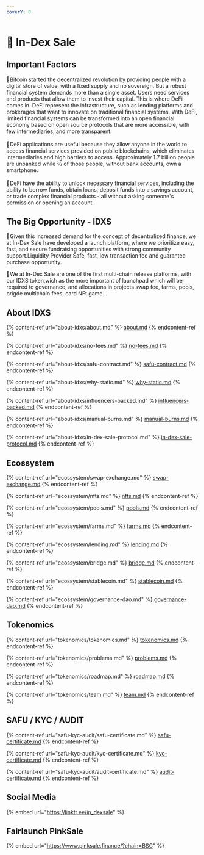 ```yaml
---
coverY: 0
---
```


# 🔰 In-Dex Sale

## Important Factors

:clap:Bitcoin started the decentralized revolution by providing people with a digital store of value, with a fixed supply and no sovereign. But a robust financial system demands more than a single asset. Users need services and products that allow them to invest their capital. This is where DeFi comes in. DeFi represent the infrastructure, such as lending platforms and brokerages that want to innovate on traditional financial systems. With DeFi, limited financial systems can be transformed into an open financial economy based on open source protocols that are more accessible, with few intermediaries, and more transparent.\
\
:clap:DeFi applications are useful because they allow anyone in the world to access financial services provided on public blockchains, which eliminates intermediaries and high barriers to access. Approximately 1.7 billion people are unbanked while ⅔ of those people, without bank accounts, own a smartphone.\
\
:clap:DeFi have the ability to unlock necessary financial services, including the ability to borrow funds, obtain loans, deposit funds into a savings account, or trade complex financial products - all without asking someone's permission or opening an account.

## The Big Opportunity - IDXS

:clap:Given this increased demand for the concept of decentralized finance, we at In-Dex Sale have developed a launch platform, where we prioritize easy, fast, and secure fundraising opportunities with strong community support.Liquidity Provider Safe, fast, low transaction fee and guarantee purchase opportunity.

:clap:We at In-Dex Sale are one of the first multi-chain release platforms, with our IDXS token,wich as the more important of launchpad which will be required to governance, and allocations in projects swap fee, farms, pools, brigde multichain fees, card NFt game.

## About IDXS

{% content-ref url="about-idxs/about.md" %}
[about.md](about-idxs/about.md)
{% endcontent-ref %}

{% content-ref url="about-idxs/no-fees.md" %}
[no-fees.md](about-idxs/no-fees.md)
{% endcontent-ref %}

{% content-ref url="about-idxs/safu-contract.md" %}
[safu-contract.md](about-idxs/safu-contract.md)
{% endcontent-ref %}

{% content-ref url="about-idxs/why-static.md" %}
[why-static.md](about-idxs/why-static.md)
{% endcontent-ref %}

{% content-ref url="about-idxs/influencers-backed.md" %}
[influencers-backed.md](about-idxs/influencers-backed.md)
{% endcontent-ref %}

{% content-ref url="about-idxs/manual-burns.md" %}
[manual-burns.md](about-idxs/manual-burns.md)
{% endcontent-ref %}

{% content-ref url="about-idxs/in-dex-sale-protocol.md" %}
[in-dex-sale-protocol.md](about-idxs/in-dex-sale-protocol.md)
{% endcontent-ref %}

## Ecossystem

{% content-ref url="ecossystem/swap-exchange.md" %}
[swap-exchange.md](ecossystem/swap-exchange.md)
{% endcontent-ref %}

{% content-ref url="ecossystem/nfts.md" %}
[nfts.md](ecossystem/nfts.md)
{% endcontent-ref %}

{% content-ref url="ecossystem/pools.md" %}
[pools.md](ecossystem/pools.md)
{% endcontent-ref %}

{% content-ref url="ecossystem/farms.md" %}
[farms.md](ecossystem/farms.md)
{% endcontent-ref %}

{% content-ref url="ecossystem/lending.md" %}
[lending.md](ecossystem/lending.md)
{% endcontent-ref %}

{% content-ref url="ecossystem/bridge.md" %}
[bridge.md](ecossystem/bridge.md)
{% endcontent-ref %}

{% content-ref url="ecossystem/stablecoin.md" %}
[stablecoin.md](ecossystem/stablecoin.md)
{% endcontent-ref %}

{% content-ref url="ecossystem/governance-dao.md" %}
[governance-dao.md](ecossystem/governance-dao.md)
{% endcontent-ref %}

## Tokenomics

{% content-ref url="tokenomics/tokenomics.md" %}
[tokenomics.md](tokenomics/tokenomics.md)
{% endcontent-ref %}

{% content-ref url="tokenomics/problems.md" %}
[problems.md](tokenomics/problems.md)
{% endcontent-ref %}

{% content-ref url="tokenomics/roadmap.md" %}
[roadmap.md](tokenomics/roadmap.md)
{% endcontent-ref %}

{% content-ref url="tokenomics/team.md" %}
[team.md](tokenomics/team.md)
{% endcontent-ref %}

## SAFU / KYC / AUDIT&#x20;

{% content-ref url="safu-kyc-audit/safu-certificate.md" %}
[safu-certificate.md](safu-kyc-audit/safu-certificate.md)
{% endcontent-ref %}

{% content-ref url="safu-kyc-audit/kyc-certificate.md" %}
[kyc-certificate.md](safu-kyc-audit/kyc-certificate.md)
{% endcontent-ref %}

{% content-ref url="safu-kyc-audit/audit-certificate.md" %}
[audit-certificate.md](safu-kyc-audit/audit-certificate.md)
{% endcontent-ref %}

## Social Media

{% embed url="https://linktr.ee/in_dexsale" %}

## Fairlaunch PinkSale

{% embed url="https://www.pinksale.finance/?chain=BSC" %}
